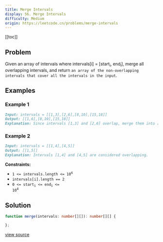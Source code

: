 ```yaml
---
title: Merge Intervals
display: 56. Merge Intervals
difficulty: Medium
origin: https://leetcode.cn/problems/merge-intervals
---
```


[[toc]]

## Problem

Given an array of intervals where intervals[i] = [start<sub>i</sub>, end<sub>i</sub>], merge all overlapping intervals, and return `an array of the non-overlapping intervals that cover all the intervals in the input`.

## Examples

### Example 1

```md
Input: intervals = [[1,3],[2,6],[8,10],[15,18]]
Output: [[1,6],[8,10],[15,18]]
Explanation: Since intervals [1,3] and [2,6] overlap, merge them into [1,6].
```

### Example 2

```md
Input: intervals = [[1,4],[4,5]]
Output: [[1,5]]
Explanation: Intervals [1,4] and [4,5] are considered overlapping.
```

**Constraints:**

- <code>1 &lt;= intervals.length &lt;= 10<sup>4</sup></code>
- <code>intervals[i].length == 2</code>
- <code>0 &lt;= start<sub>i</sub> &lt;= end<sub>i</sub> &lt;= 10<sup>4</sup></code>

## Solution

```ts
function merge(intervals: number[][]): number[][] {

};
```

[view source](https://leetcode.cn/problems/merge-intervals)
